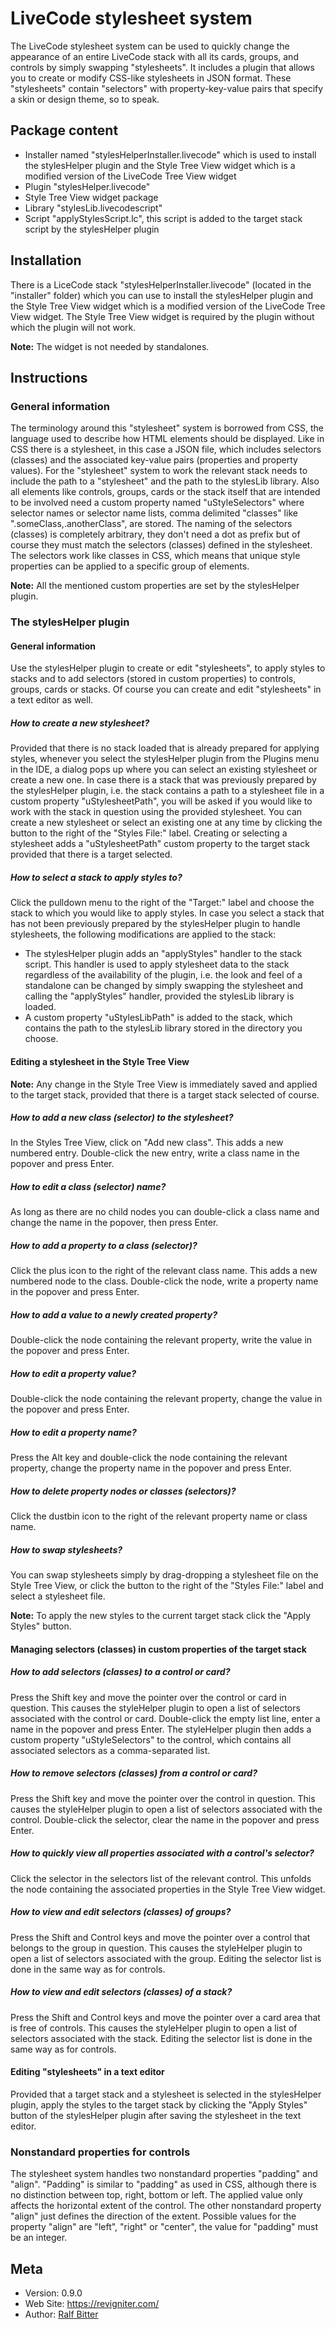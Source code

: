 

# LiveCode stylesheet system

The LiveCode stylesheet system can be used to quickly change the appearance of an entire LiveCode stack with all its cards, groups, and controls by simply swapping "stylesheets". It includes a plugin that allows you to create or modify CSS-like stylesheets in JSON format. These "stylesheets" contain "selectors" with property-key-value pairs that specify a skin or design theme, so to speak.  



## Package content

- Installer named "stylesHelperInstaller.livecode" which is used to install the stylesHelper plugin and the Style Tree View widget which is a modified version of the LiveCode Tree View widget
- Plugin "stylesHelper.livecode"
- Style Tree View widget package
- Library "stylesLib.livecodescript"
- Script "applyStylesScript.lc", this script is added to the target stack script by the stylesHelper plugin


## Installation

There is a LiceCode stack "stylesHelperInstaller.livecode" (located in the "installer" folder) which you can use to install the stylesHelper plugin and the Style Tree View widget which is a modified version of the LiveCode Tree View widget. The Style Tree View widget is required by the plugin without which the plugin will not work.  

**Note:** The widget is not needed by standalones.  



## Instructions

### General information

The terminology around this "stylesheet" system is borrowed from CSS, the language used to describe how HTML elements should be displayed. Like in CSS there is a stylesheet, in this case a JSON file, which includes selectors (classes) and the associated key-value pairs (properties and property values).  For the "stylesheet" system to work the relevant stack needs to include the path to a "stylesheet" and the path to the stylesLib library. Also all elements like controls, groups, cards or the stack itself that are intended to be involved need a custom property named "uStyleSelectors" where selector names or selector name lists, comma delimited "classes" like ".someClass,.anotherClass", are stored. The naming of the selectors (classes) is completely arbitrary, they don't need a dot as prefix but of course they must match the selectors (classes) defined in the stylesheet. The selectors work like classes in CSS, which means that unique style properties can be applied to a specific group of elements.  

**Note:** All the mentioned custom properties are set by the stylesHelper plugin.  


### The stylesHelper plugin

#### General information

Use the stylesHelper plugin to create or edit "stylesheets", to apply styles to stacks and to add selectors (stored in custom properties) to controls, groups, cards or stacks. Of course you can create and edit "stylesheets" in a text editor as well.  

##### How to create a new stylesheet?

Provided that there is no stack loaded that is already prepared for applying styles, whenever you select the stylesHelper plugin from the Plugins menu in the IDE, a dialog pops up where you can select an existing stylesheet or create a new one. In case there is a stack that was previously prepared by the stylesHelper plugin, i.e. the stack contains a path to a stylesheet file in a custom property "uStylesheetPath", you will be asked if you would like to work with the stack in question using the provided stylesheet. You can create a new stylesheet or select an existing one at any time by clicking the button to the right of the "Styles File:" label. Creating or selecting  a stylesheet adds a "uStylesheetPath" custom property to the target stack provided that there is a target selected.  


##### How to select a stack to apply styles to?

Click the pulldown menu to the right of the "Target:" label and choose the stack to which you would like to apply styles. In case you select a stack that has not been previously prepared by the stylesHelper plugin to handle stylesheets, the following modifications are applied to the stack:  

- The stylesHelper plugin adds an "applyStyles" handler to the stack script. This handler is used to apply stylesheet data to the stack regardless of the availability of the plugin, i.e. the look and feel of a standalone can be changed by simply swapping the stylesheet and calling the "applyStyles" handler, provided the stylesLib library is loaded.
- A custom property "uStylesLibPath" is added to the stack, which contains the path to the stylesLib library stored in the directory you choose.


#### Editing a stylesheet in the Style Tree View

**Note:** Any change in the Style Tree View is immediately saved and applied to the target stack, provided that there is a target stack selected of course.  

##### How to add a new class (selector) to the stylesheet?

In the Styles Tree View, click on "Add new class". This adds a new numbered entry. Double-click the new entry, write a class name in the popover and press Enter.  


##### How to edit a class (selector) name?

As long as there are no child nodes you can double-click a class name and change the name in the popover, then press Enter.  


##### How to add a property to a class (selector)?


Click the plus icon to the right of the relevant class name. This adds a new numbered node to the class. Double-click the node, write a property name in the popover and press Enter.  


##### How to add a value to a newly created property?

Double-click the node containing the relevant property, write the value in the popover and press Enter.  


##### How to edit a property value?

 
Double-click the node containing the relevant property, change the value in the popover and press Enter.  


##### How to edit a property name?

Press the Alt key and double-click the node containing the relevant property, change the property name in the popover and press Enter.  


##### How to delete property nodes or classes (selectors)?

Click the dustbin icon to the right of the relevant property name or class name.  


##### How to swap stylesheets?

You can swap stylesheets simply by drag-dropping a stylesheet file on the Style Tree View, or click the button to the right of the "Styles File:" label and select a stylesheet file.  

**Note:** To apply the new styles to the current target stack click the "Apply Styles" button.  


#### Managing selectors (classes) in custom properties of the target stack


##### How to add selectors (classes) to a control or card?


Press the Shift key and move the pointer over the control or card in question. This causes the styleHelper plugin to open a list of selectors associated with the control or card. Double-click the empty list line, enter a name in the popover and press Enter. The styleHelper plugin then adds a custom property "uStyleSelectors" to the control, which contains all associated selectors as a comma-separated list.  


##### How to remove selectors (classes) from  a control or card?

Press the Shift key and move the pointer over the control in question. This causes the styleHelper plugin to open a list of selectors associated with the control. Double-click the selector, clear the name in the popover and press Enter.  


##### How to quickly view all properties associated with a control's selector?

Click the selector in the selectors list of the relevant control. This unfolds the node containing the associated properties in the Style Tree View widget.  


##### How to view and edit selectors (classes) of groups?

Press the Shift and Control keys and move the pointer over a control that belongs to the group in question. This causes the styleHelper plugin to open a list of selectors associated with the group. Editing the selector list is done in the same way as for controls.  



##### How to view and edit selectors (classes) of a stack?

Press the Shift and Control keys and move the pointer over a card area that is free of controls. This causes the styleHelper plugin to open a list of selectors associated with the stack. Editing the selector list is done in the same way as for controls.  



#### Editing "stylesheets" in a text editor

Provided that a target stack and a stylesheet is selected in the stylesHelper plugin, apply the styles to the target stack by clicking the "Apply Styles" button of the stylesHelper plugin after saving the stylesheet in the text editor.  


### Nonstandard properties for controls

The stylesheet system handles two nonstandard properties "padding" and "align". "Padding" is similar to "padding" as used in CSS, although there is no distinction between top, right, bottom or left. The applied value only affects the horizontal extent of the control. The other nonstandard property "align" just defines the direction of the extent. Possible values for the property "align" are "left", "right" or "center", the value for "padding" must be an integer.  




## Meta

- Version: 0.9.0  
- Web Site: <https://revigniter.com/>  
- Author:  [Ralf Bitter](mailto:rabit@revigniter.com)  



